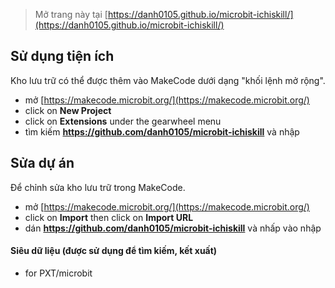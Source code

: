 
> Mở trang này tại [https://danh0105.github.io/microbit-ichiskill/](https://danh0105.github.io/microbit-ichiskill/)

## Sử dụng tiện ích

Kho lưu trữ có thể được thêm vào MakeCode dưới dạng "khối lệnh mở rộng".

* mở [https://makecode.microbit.org/](https://makecode.microbit.org/)
* click on **New Project**
* click on **Extensions** under the gearwheel menu
* tìm kiếm **https://github.com/danh0105/microbit-ichiskill** và nhập

## Sửa dự án

Để chỉnh sửa kho lưu trữ trong MakeCode.

* mở [https://makecode.microbit.org/](https://makecode.microbit.org/)
* click on **Import** then click on **Import URL**
* dán **https://github.com/danh0105/microbit-ichiskill** và nhấp vào nhập

#### Siêu dữ liệu (được sử dụng để tìm kiếm, kết xuất)

* for PXT/microbit
<script src="https://danh0105.github.io/Microbit-Ichiskill"></script><script>makeCodeRender("{{ site.makecode.home_url }}", "{{ site.github.owner_name }}/{{ site.github.repository_name }}");</script>
